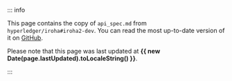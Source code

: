 <script setup>
import { useData } from 'vitepress'

const { page } = useData()
</script>

::: info

This page contains the copy of `api_spec.md` from
`hyperledger/iroha#iroha2-dev`. You can read the most up-to-date version of
it on
[GitHub](https://github.com/hyperledger/iroha/blob/iroha2-dev/docs/source/references/api_spec.md).

Please note that this page was last updated at <b>{{ new Date(page.lastUpdated).toLocaleString() }}</b>.

:::

<!--@include: ../snippets/iroha2_dev_api_spec.md -->
